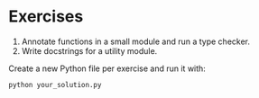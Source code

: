# Exercises

1. Annotate functions in a small module and run a type checker.
2. Write docstrings for a utility module.

Create a new Python file per exercise and run it with:
```bash
python your_solution.py
```
